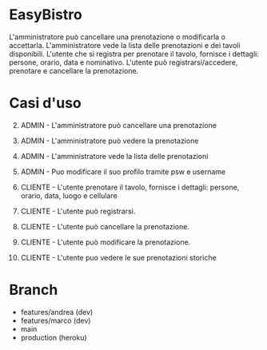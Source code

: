 # EasyBistro
L'amministratore può cancellare una prenotazione o modificarla o accettarla. L'amministratore vede la lista delle prenotazioni e dei tavoli disponibili. L'utente che si registra per prenotare il tavolo, fornisce i dettagli: persone, orario, data e nominativo. L'utente può registrarsi/accedere, prenotare e cancellare la prenotazione. 

# Casi d'uso
2. ADMIN - L'amministratore può cancellare una prenotazione
3. ADMIN - L'amministratore può vedere la prenotazione
5. ADMIN - L'amministratore vede la lista delle prenotazioni 
6. ADMIN - Puo modificare il suo profilo tramite psw e username

5. CLIENTE - L'utente  prenotare il tavolo, fornisce i dettagli: persone, orario, data, luogo e cellulare
6. CLIENTE - L'utente può registrarsi.
7. CLIENTE - L'utente può cancellare la prenotazione.
8. CLIENTE - L'utente può modificare la prenotazione.
9. CLIENTE - L'utente puo vedere le sue prenotazioni storiche

# Branch
- features/andrea (dev)
- features/marco  (dev)
- main 
- production (heroku)
